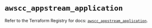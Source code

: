 # `awscc_appstream_application`

Refer to the Terraform Registry for docs: [`awscc_appstream_application`](https://registry.terraform.io/providers/hashicorp/awscc/0.70.0/docs/resources/appstream_application).
